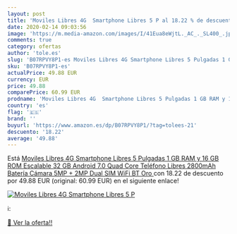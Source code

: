 ```yaml
---
layout: post
title: 'Moviles Libres 4G  Smartphone Libres 5 P al 18.22 % de descuento'
date: 2020-02-14 09:03:56
image: 'https://m.media-amazon.com/images/I/41Eua8eWjtL._AC_._SL400_.jpg'
comments: true
category: ofertas
author: 'tole.es'
slug: 'B07RPVY8P1-es Moviles Libres 4G Smartphone Libres 5 Pulgadas 1 GB RAM y...'
sku: 'B07RPVY8P1-es'
actualPrice: 49.88 EUR
currency: EUR
price: 49.88
comparePrice: 60.99 EUR
prodname: 'Moviles Libres 4G  Smartphone Libres 5 Pulgadas 1 GB RAM y 16 GB ROM  Escalable 32 GB  Android 7.0 Quad Core Teléfono Libres 2800mAh Batería Cámara 5MP + 2MP Dual SIM WiFi BT  Oro '
country: 'es'
flag: '🇪🇸'
brand: ''
buyurl: 'https://www.amazon.es/dp/B07RPVY8P1/?tag=tolees-21'
descuento: '18.22'
average: '49.88'
---
```


Está [Moviles Libres 4G  Smartphone Libres 5 Pulgadas 1 GB RAM y 16 GB ROM  Escalable 32 GB  Android 7.0 Quad Core Teléfono Libres 2800mAh Batería Cámara 5MP + 2MP Dual SIM WiFi BT  Oro ](https://www.amazon.es/dp/B07RPVY8P1/?tag=tolees-21) con 18.22 de descuento por 49.88 EUR (original: 60.99 EUR) en el siguiente enlace!

[![Moviles Libres 4G  Smartphone Libres 5 P](https://m.media-amazon.com/images/I/41Eua8eWjtL._AC_._SL400_.jpg)](https://www.amazon.es/dp/B07RPVY8P1/?tag=tolees-21)

ℹ️:


[🛒 Ver la oferta!!](https://www.amazon.es/dp/B07RPVY8P1/?tag=tolees-21)
